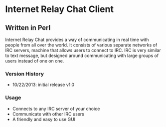 <h1>Internet Relay Chat Client</h1>
<h2>Written in Perl</h2>

<p>Internet Relay Chat provides a way of communicating in real time with people from all over the world. It consists of various separate networks of IRC servers, machine that allows users to connect to IRC. IRC is very similar to text message, but designed around communicating with large groups of users instead of one on one.</p>

<h3>Version History</h3>
<ul>
	<li>10/22/2013: initial release v1.0</li>
</ul>

<h3>Usage</h3>
<ul>
	<li>Connects to any IRC server of your choice</li>
	<li>Communicate with other IRC users</li>
	<li>A friendly and easy to use GUI</li>
</ul>
